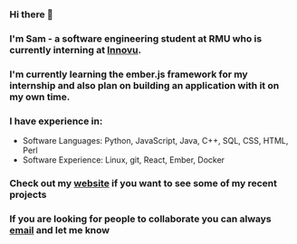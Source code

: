 ### Hi there 👋

### I'm Sam - a software engineering student at RMU who is currently interning at [Innovu](https://www.innovu.com/).

### I'm currently learning the ember.js framework for my internship and also plan on building an application with it on my own time.

### I have experience in: 
- Software Languages: Python, JavaScript, Java, C++, SQL, CSS, HTML, Perl
- Software Experience: Linux, git, React, Ember, Docker

### Check out my [website](http://samuel-bordo.s3-website.us-east-2.amazonaws.com/) if you want to see some of my recent projects

### If you are looking for people to collaborate you can always [email](sambordo1@gmail.com) and let me know
